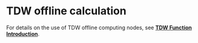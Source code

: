 # TDW offline calculation

For details on the use of TDW offline computing nodes, see **[TDW Function Introduction](../../tdw.md)**.